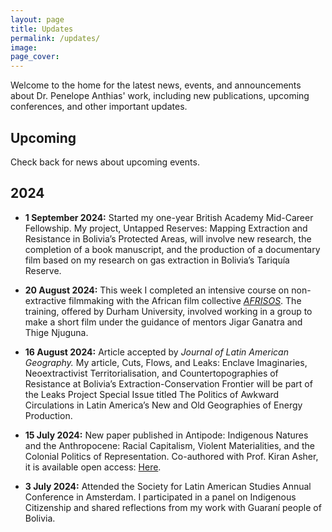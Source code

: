 ```yaml
---
layout: page
title: Updates
permalink: /updates/
image:
page_cover:
---
```


Welcome to the home for the latest news, events, and announcements about Dr. Penelope Anthias' work, including new publications, upcoming conferences, and other important updates.

## Upcoming

Check back for news about upcoming events.

## 2024

- **1 September 2024:** Started my one-year British Academy Mid-Career Fellowship. My project, <span class="blue">Untapped Reserves: Mapping Extraction and Resistance in Bolivia’s Protected Areas</span>, will involve new research, the completion of a book manuscript, and the production of a documentary film based on my research on gas extraction in Bolivia’s Tariquía Reserve.

- **20 August 2024:** This week I completed an intensive course on non-extractive filmmaking with the African film collective <a href="https://www.afrisos.ngo" target="_blank"><i><span>AFRISOS</span></i></a>. The training, offered by Durham University, involved working in a group to make a short film under the guidance of mentors Jigar Ganatra and Thige Njuguna.

- **16 August 2024:** Article accepted by <i>Journal of Latin American Geography.</i> My article, <span class="blue">Cuts, Flows, and Leaks: Enclave Imaginaries, Neoextractivist Territorialisation, and Countertopographies of Resistance at Bolivia’s Extraction-Conservation Frontier</span> will be part of the Leaks Project Special Issue titled <span class="blue">The Politics of Awkward Circulations in Latin America’s New and Old Geographies of Energy Production.</span>

- **15 July 2024:** New paper published in Antipode: <span class="blue">Indigenous Natures and the Anthropocene: Racial Capitalism, Violent Materialities, and the Colonial Politics of Representation.</span> Co-authored with Prof. Kiran Asher, it is available open access: <a href="https://onlinelibrary.wiley.com/doi/full/10.1111/anti.13078" target="_blank"><span>Here</span></a>.

- **3 July 2024:** Attended the Society for <span class="blue">Latin American Studies Annual Conference in Amsterdam.</span> I participated in a panel on Indigenous Citizenship and shared reflections from my work with Guaraní people of Bolivia.
